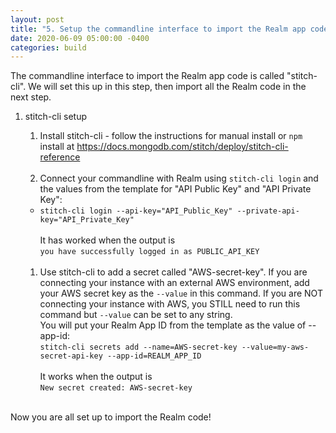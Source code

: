 ```yaml
---
layout: post
title: "5. Setup the commandline interface to import the Realm app code"
date: 2020-06-09 05:00:00 -0400
categories: build
---
```


The commandline interface to import the Realm app code is called "stitch-cli". We will set this up in this step, then import all the Realm code in the next step.

1. stitch-cli setup
   1. Install stitch-cli - follow the instructions for manual install or `npm` install at <A HREF="https://docs.mongodb.com/stitch/deploy/stitch-cli-reference/" target="_blank">https://docs.mongodb.com/stitch/deploy/stitch-cli-reference</A><BR><BR>
   1. Connect your commandline with Realm using `stitch-cli login` and the values from the template for "API Public Key" and "API Private Key":<BR>
   - `stitch-cli login --api-key="API_Public_Key" --private-api-key="API_Private_Key"`<BR><BR>
      It has worked when the output is <BR>`you have successfully logged in as PUBLIC_API_KEY`<BR><BR>

   1. Use stitch-cli to add a secret called "AWS-secret-key". If you are connecting your instance with an external AWS environment, add your AWS secret key as the `--value` in this command. If you are NOT connecting your instance with AWS, you STILL need to run this command but `--value` can be set to any string. <BR>
   You will put your Realm App ID from the template as the value of --app-id:<BR>
      `stitch-cli secrets add --name=AWS-secret-key --value=my-aws-secret-api-key --app-id=REALM_APP_ID`<BR><BR>
      It works when the output is <BR>`New secret created: AWS-secret-key`<BR><BR>

Now you are all set up to import the Realm code!

